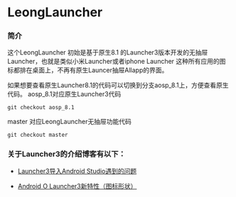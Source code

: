 # LeongLauncher


### 简介
这个LeongLauncher 初始是基于原生8.1 的Launcher3版本开发的无抽屉Launcher，也就是类似小米Launcher或者iphone Launcher 这种所有应用的图标都排在桌面上，不再有原生Launcer抽屉Allapp的界面。

如果想要查看原生Launcher8.1的代码可以切换到分支aosp_8.1上，方便查看原生代码。
aosp_8.1对应原生Launcher3代码
~~~
git checkout aosp_8.1
~~~

master 对应LeongLauncher无抽屉功能代码

~~~
git checkout master
~~~

### 关于Launcher3的介绍博客有以下：

- [Launcher3导入Android Studio遇到的问题](http://www.jianshu.com/p/28b1d205b4e6)

- [Android O Launcher3新特性（图标形状）](http://www.jianshu.com/p/20df6c156f3d)
